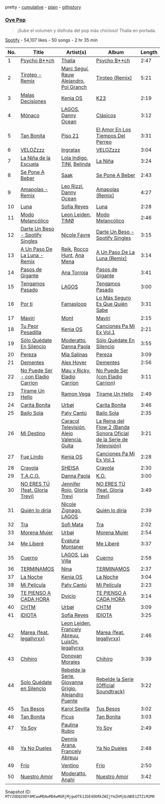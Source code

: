 pretty - [cumulative](/playlists/cumulative/37i9dQZF1DX92MLsP3K1fI.md) - [plain](/playlists/plain/37i9dQZF1DX92MLsP3K1fI) - [githistory](https://github.githistory.xyz/mackorone/spotify-playlist-archive/blob/main/playlists/plain/37i9dQZF1DX92MLsP3K1fI)

### [Oye Pop](https://open.spotify.com/playlist/37i9dQZF1DX92MLsP3K1fI)

> ¡Sube el volumen y disfruta del pop más chicloso! Thalía en portada.

[Spotify](https://open.spotify.com/user/spotify) - 54,107 likes - 50 songs - 2 hr 35 min

| No. | Title | Artist(s) | Album | Length |
|---|---|---|---|---|
| 1 | [Psycho B\*\*ch](https://open.spotify.com/track/1aRcazIFzvRrybZXVdFT1M) | [Thalia](https://open.spotify.com/artist/23wEWD21D4TPYiJugoXmYb) | [Psycho B\*\*ch](https://open.spotify.com/album/1QLjJQvFwXCIbfOvJVez4u) | 2:47 |
| 2 | [Tiroteo \- Remix](https://open.spotify.com/track/4OwhwvKESFtuu06dTgct7i) | [Marc Seguí](https://open.spotify.com/artist/5FQ8tBUtIamA2hRtatrYUF), [Rauw Alejandro](https://open.spotify.com/artist/1mcTU81TzQhprhouKaTkpq), [Pol Granch](https://open.spotify.com/artist/1aMt4A5jrQHxDYyC7rXgV0) | [Tiroteo \(Remix\)](https://open.spotify.com/album/2Ke07jWpOWaNVYpNMmXt7C) | 5:21 |
| 3 | [Malas Decisiones](https://open.spotify.com/track/6Xj014IHwbLVjiVT6H89on) | [Kenia OS](https://open.spotify.com/artist/31VFEohvhOUKrtAONEBhMG) | [K23](https://open.spotify.com/album/2jN4nUsaEyeT4oefP5XhF6) | 2:19 |
| 4 | [Mónaco](https://open.spotify.com/track/3HgvO4B5LLmdPOT2d8cSZd) | [LAGOS](https://open.spotify.com/artist/7uQ1D2NNHs5cUL3CLKRbia), [Danny Ocean](https://open.spotify.com/artist/5H1nN1SzW0qNeUEZvuXjAj) | [Clásicos](https://open.spotify.com/album/0t8H6Wc8P63LO0zj7kwZuj) | 3:12 |
| 5 | [Tan Bonita](https://open.spotify.com/track/6mm3K0yWp6uzfOMuipM9Zh) | [Piso 21](https://open.spotify.com/artist/4bw2Am3p9ji3mYsXNXtQcd) | [El Amor En Los Tiempos Del Perreo](https://open.spotify.com/album/4ARUAVQnIDB02yVO8uvaJE) | 3:31 |
| 6 | [VELOZzzz](https://open.spotify.com/track/7lGrtzbEsxfKyBW1El2l97) | [Ingratax](https://open.spotify.com/artist/62YF0FglEltB3CnVIjoko8) | [VELOZzzz](https://open.spotify.com/album/2VMx5vYoiUwABFtxhXmqFN) | 3:04 |
| 7 | [La Niña de la Escuela](https://open.spotify.com/track/1g4cZvi0nLeeIycd0Rkljj) | [Lola Indigo](https://open.spotify.com/artist/3bvfu2KAve4lPHrhEFDZna), [TINI](https://open.spotify.com/artist/7vXDAI8JwjW531ouMGbfcp), [Belinda](https://open.spotify.com/artist/5LeiVcEnsZcwc133TUhJNW) | [La Niña](https://open.spotify.com/album/1hFRQRNjiMSWgH5xyEiVme) | 3:24 |
| 8 | [Se Pone A Beber](https://open.spotify.com/track/5xoFIA7Tp9tEsD78PpkBwn) | [Saak](https://open.spotify.com/artist/6n7rxaNHjaGIkfRmzEVHKU) | [Se Pone A Beber](https://open.spotify.com/album/7wYM9wF9zYryzFz9yWabuA) | 2:43 |
| 9 | [Amapolas \- Remix](https://open.spotify.com/track/44QxiGlmeSpF8boud04Rkc) | [Leo Rizzi](https://open.spotify.com/artist/2281RSmb2cN6knnt0Iarb2), [Danny Ocean](https://open.spotify.com/artist/5H1nN1SzW0qNeUEZvuXjAj) | [Amapolas \(Remix\)](https://open.spotify.com/album/1vgLiqD7LfGkuymUPdAB2U) | 4:27 |
| 10 | [Luna](https://open.spotify.com/track/5XmAauYsJ9KctEO70myiRJ) | [Sofía Reyes](https://open.spotify.com/artist/0haZhu4fFKt0Ag94kZDiz2) | [Luna](https://open.spotify.com/album/37tfBtXO5spIXdNe2Gxwuf) | 2:28 |
| 11 | [Modo Melancólico](https://open.spotify.com/track/4APwd61xpDtKY2rcac8VCI) | [Leon Leiden](https://open.spotify.com/artist/1h3ucVy2E3Feh5LGO7agfW), [TIMØ](https://open.spotify.com/artist/1KfRf4VkEYpL2G0FTWb7JX) | [Modo Melancólico](https://open.spotify.com/album/3dc57wAaDKFlbjfb2Njuz1) | 2:46 |
| 12 | [Darte Un Beso \- Spotify Singles](https://open.spotify.com/track/7dRqVQfyBS7D16N6rlfC48) | [Nicole Favre](https://open.spotify.com/artist/6CxqJ4K3JEBR1fz2lQJNN1) | [Darte Un Beso \- Spotify Singles](https://open.spotify.com/album/7FVJGxdlTGDzeqqbK0W7ML) | 3:15 |
| 13 | [A Un Paso De La Luna \- Remix](https://open.spotify.com/track/6EQR7Y5vVZFiPD0RUECIDv) | [Reik](https://open.spotify.com/artist/0vR2qb8m9WHeZ5ByCbimq2), [Rocco Hunt](https://open.spotify.com/artist/0L1f9i3L3fkMNENljDOsjG), [Ana Mena](https://open.spotify.com/artist/6k8mwkKJKKjBILo7ypBspl) | [A Un Paso De La Luna \(Remix\)](https://open.spotify.com/album/7uqAed3H0PhUrLDoyVATh8) | 3:14 |
| 14 | [Pasos de Gigante](https://open.spotify.com/track/6DlhPEHyYrrZCs9rTIz6ho) | [Ana Torroja](https://open.spotify.com/artist/5YekZn3GGnPIURNA6RG124) | [Pasos de Gigante](https://open.spotify.com/album/2hHyswHGfr2UQ1jdVUlMsP) | 3:41 |
| 15 | [Tengamos Pasado](https://open.spotify.com/track/4fBDh59Cybyp5UNqoNGRfP) | [LAGOS](https://open.spotify.com/artist/7uQ1D2NNHs5cUL3CLKRbia) | [Tengamos Pasado](https://open.spotify.com/album/5INXB8bPP0WzT5lLuhRSlF) | 3:00 |
| 16 | [Por ti](https://open.spotify.com/track/1bgpFTASKqTZiBXjM3somT) | [Famasloop](https://open.spotify.com/artist/0XHiwpimzCx4fWUdtniRC7) | [Lo Más Seguro Es Que Quién Sabe](https://open.spotify.com/album/6wSMFRm8HwZI7ygxo0zS0L) | 3:31 |
| 17 | [Maviri](https://open.spotify.com/track/2KbDqOveWc2vInJ4QiSeuX) | [Mont](https://open.spotify.com/artist/41gFAk6ZyYdt7Q1Ir4cbH0) | [Maviri](https://open.spotify.com/album/5w3ksWCecm2QnMYDsOKeJd) | 2:15 |
| 18 | [Tu Peor Pesadilla](https://open.spotify.com/track/7MpETJHfn7B0kLiJtkSgvL) | [Kenia OS](https://open.spotify.com/artist/31VFEohvhOUKrtAONEBhMG) | [Canciones Pa Mi Ex Vol.1](https://open.spotify.com/album/7iBIAxWWW0WhKnFnhHBfNh) | 2:21 |
| 19 | [Sólo Quédate En Silencio](https://open.spotify.com/track/2yqqGDKsgqw27XvnBCgXwD) | [Moderatto](https://open.spotify.com/artist/5XsWrYhwadPBjW20qYbdZg), [Danna Paola](https://open.spotify.com/artist/5xSx2FM8mQnrfgM1QsHniB) | [Sólo Quédate En Silencio](https://open.spotify.com/album/6GIZBF6pkjNmBGgSCeLrPB) | 3:55 |
| 20 | [Pereza](https://open.spotify.com/track/0Oy1etXcmeKuWkyPbdVqnT) | [Mia Salinas](https://open.spotify.com/artist/7joyMZS5bboTR4PghWa3Um) | [Pereza](https://open.spotify.com/album/77HhN60VUTZCnySGoOG7aB) | 3:09 |
| 21 | [Dementes](https://open.spotify.com/track/05T29iTmS1rFDLrF1Qy1JI) | [Alex Hoyer](https://open.spotify.com/artist/45ztMs8dTg6GRQ41yY4xtr) | [Dementes](https://open.spotify.com/album/0fsASfqU4Xd5UlCGN7ltTR) | 2:56 |
| 22 | [No Puede Ser \- con Eladio Carrion](https://open.spotify.com/track/6X1zhbLzOH4Pw5ip4MTnM1) | [Mau y Ricky](https://open.spotify.com/artist/2wkoKEfS6dXwThbyTnZWFU), [Eladio Carrion](https://open.spotify.com/artist/5XJDexmWFLWOkjOEjOVX3e) | [No Puede Ser \(con Eladio Carrion\)](https://open.spotify.com/album/3P9QEsyg5GJC7Im8XEUtTP) | 3:11 |
| 23 | [Tírame Un Hello](https://open.spotify.com/track/3QaVdI6ZgQ3d4VJOscCH1s) | [Ramon Vega](https://open.spotify.com/artist/4Yjh4PZFED9Z5OJmqRPOOP) | [Tírame Un Hello](https://open.spotify.com/album/5TMEMbki3PdX1SnjaxZP1g) | 2:49 |
| 24 | [Carita Bonita](https://open.spotify.com/track/3a9LFom8qDQ7g4akARwnlR) | [Urbøi](https://open.spotify.com/artist/4THv7qQa82UNW5DTtEqNOy) | [Carita Bonita](https://open.spotify.com/album/5I7oeqHswqi53Sejh3TQNd) | 3:46 |
| 25 | [Bailo Sola](https://open.spotify.com/track/03RcAv7FdbgYlr8uhopPNk) | [Paty Cantú](https://open.spotify.com/artist/7K9rdoOJSiKXoVXPlSkGKT) | [Bailo Sola](https://open.spotify.com/album/5XP3YMpbfDGeSFFnrczMkA) | 2:35 |
| 26 | [Mi Destino](https://open.spotify.com/track/33ghys6pfpQBc5aiChHlzV) | [Caracol Televisión](https://open.spotify.com/artist/6Rk6tAhO16QKZZtYFrHMbm), [Alejo Valencia](https://open.spotify.com/artist/1TUyZTjkJZFFvGdXYW1zLj), [Guita](https://open.spotify.com/artist/0LEqiMyg7tH6JV2afcxyVd) | [La Reina del Flow 2 \(Banda Sonora Oficial de la Serie de Televisión\)](https://open.spotify.com/album/7FIXzHY9IPsbFGK50aAoc5) | 3:21 |
| 27 | [Fue Lindo](https://open.spotify.com/track/7bMJX92st9uXhc4OuHDRG5) | [Kenia OS](https://open.spotify.com/artist/31VFEohvhOUKrtAONEBhMG) | [Canciones Pa Mi Ex Vol.1](https://open.spotify.com/album/7iBIAxWWW0WhKnFnhHBfNh) | 2:28 |
| 28 | [Crayola](https://open.spotify.com/track/3aDXAKTlUxN5Nq4dwk5CyI) | [SHEISA](https://open.spotify.com/artist/6VQ16ALjrbpX923Nif5wW8) | [Crayola](https://open.spotify.com/album/4f4UcqSlToqzBzTPgtP7C3) | 2:30 |
| 29 | [T.A.C.O.](https://open.spotify.com/track/3BtvZuzvNbN7OIaUsWIM5M) | [Danna Paola](https://open.spotify.com/artist/5xSx2FM8mQnrfgM1QsHniB) | [K.O.](https://open.spotify.com/album/5y5Qud31YIPnxbVjzojvmK) | 3:00 |
| 30 | [NO ERES TÚ \(feat\. Gloria Trevi\)](https://open.spotify.com/track/1Ak0ucQzPS6mvMn1m8YQTY) | [Jennifer Rojo](https://open.spotify.com/artist/0SMyQijONSkk6q5UseJXEN), [Gloria Trevi](https://open.spotify.com/artist/1Db5GsIoVWYktPoD2nnPZZ) | [NO ERES TÚ \(feat\. Gloria Trevi\)](https://open.spotify.com/album/7CEvogoNvFLnDR0z1nPw1k) | 3:49 |
| 31 | [Quién lo diría](https://open.spotify.com/track/1l8QKeG1hH5nF5zpJWEBsR) | [Nicole Zignago](https://open.spotify.com/artist/1SflmlTg1rQ6pTBQ1CbWEP), [LAGOS](https://open.spotify.com/artist/7uQ1D2NNHs5cUL3CLKRbia) | [Quién lo diría](https://open.spotify.com/album/4PVhiDn8mvSj3aEAwz2ByX) | 2:39 |
| 32 | [Tra](https://open.spotify.com/track/443PZH5mjxvjZe2E06fbg6) | [Sofi Mata](https://open.spotify.com/artist/3k49gtP15SIgPmlKMSiD1V) | [Tra](https://open.spotify.com/album/4wfQvS4UCW5pEDtUh97Wpi) | 2:02 |
| 33 | [Morena Mujer](https://open.spotify.com/track/3nqD2zEi8WQlI2gUzsGDtm) | [Urbøi](https://open.spotify.com/artist/4THv7qQa82UNW5DTtEqNOy) | [Morena Mujer](https://open.spotify.com/album/52Enkie6zGmASAECzepRp1) | 2:54 |
| 34 | [Me Liberé](https://open.spotify.com/track/54o97glZqjfQambK2yyNCG) | [Evaluna Montaner](https://open.spotify.com/artist/52qzWdNUp6ebjcNsvgZSiC) | [Me Liberé](https://open.spotify.com/album/2N2qUUEHAZw9b5Kj8Zpv0S) | 3:37 |
| 35 | [Cuerno](https://open.spotify.com/track/7FEAc7tO7oaQ6Q1zzoz7eD) | [LAGOS](https://open.spotify.com/artist/7uQ1D2NNHs5cUL3CLKRbia), [Las Villa](https://open.spotify.com/artist/0sXJRmgbjbq6Q5uu4W1wDM) | [Cuerno](https://open.spotify.com/album/058TOwhFmaaxyTTilf5XJD) | 2:58 |
| 36 | [TERMINAMOS](https://open.spotify.com/track/6QTzlTHcFxtfgULj70HYFL) | [Nina](https://open.spotify.com/artist/1m2sKm6i2WIAvWxRrqunWt) | [TERMINAMOS](https://open.spotify.com/album/0q65sLrCDryzRPoNexyXXu) | 2:37 |
| 37 | [La Noche](https://open.spotify.com/track/16alCAQtM9TPU6FUexEUnh) | [Kenia OS](https://open.spotify.com/artist/31VFEohvhOUKrtAONEBhMG) | [La Noche](https://open.spotify.com/album/4LZmupArVMH708EjwPECO3) | 3:04 |
| 38 | [Mi Película](https://open.spotify.com/track/4Gd65mnCu829bBJL4lb5Bb) | [Paty Cantú](https://open.spotify.com/artist/7K9rdoOJSiKXoVXPlSkGKT) | [Mi Película](https://open.spotify.com/album/3gqhmbNm30Dw3qoiJd7B8e) | 2:23 |
| 39 | [TE PIENSO A CADA HORA](https://open.spotify.com/track/1J9wWlo3oI3HjPnp48L3XL) | [Dvicio](https://open.spotify.com/artist/2KxjMGXFgX1vt9grpbD3xI) | [TE PIENSO A CADA HORA](https://open.spotify.com/album/6jJJFLiYhv7LE1wvCZG5Z4) | 3:14 |
| 40 | [CHTM](https://open.spotify.com/track/37ACkKEaY0U1moI5aZzmKI) | [Urbøi](https://open.spotify.com/artist/4THv7qQa82UNW5DTtEqNOy) | [CHTM](https://open.spotify.com/album/1MVwmcrz46rmE19mZLB64f) | 3:09 |
| 41 | [IDIOTA](https://open.spotify.com/track/0Wk3MRrKRn6EPG7B83nKSJ) | [Sofía Reyes](https://open.spotify.com/artist/0haZhu4fFKt0Ag94kZDiz2) | [IDIOTA](https://open.spotify.com/album/5HLaq4AONQkCMvFVHswg85) | 3:25 |
| 42 | [Marea \(feat\. legallyrxx\)](https://open.spotify.com/track/63ZPI191Myh2F8GpzW14q1) | [Leon Leiden](https://open.spotify.com/artist/1h3ucVy2E3Feh5LGO7agfW), [Francely Abreuu](https://open.spotify.com/artist/5RLbaO6vu3wyo06gAMxAQh), [LuisOn](https://open.spotify.com/artist/2PpwJIa82Jd0CVT1IKgTGs), [legallyrxx](https://open.spotify.com/artist/4CairTbnNW5l8GxiRIzsZ3) | [Marea \(feat\. legallyrxx\)](https://open.spotify.com/album/11ZztgTrgbcz4TA64WxQ6R) | 2:46 |
| 43 | [Chihiro](https://open.spotify.com/track/0PDjU1tGuHogWax0Dpcq3m) | [Donovan Morales](https://open.spotify.com/artist/7tOfNTrIJaAxfedyY5Xyax) | [Chihiro](https://open.spotify.com/album/7AIKI5Ft7gwBc5m1JZiC2y) | 3:39 |
| 44 | [Solo Quédate en Silencio](https://open.spotify.com/track/5tHlx87NpprW9FXF1jweH5) | [Rebelde la Serie](https://open.spotify.com/artist/0Hz6D1XGiSH9nOPjUlDWrj), [Giovanna Grigio](https://open.spotify.com/artist/3xp09DOSzWRRJlxzWzomrh), [Alejandro Puente](https://open.spotify.com/artist/2ekFBWXVFLI1uzH9AMj3Lg) | [Rebelde la Serie \(Official Soundtrack\)](https://open.spotify.com/album/0D6P1mugyeO1RGyeCEzabS) | 3:22 |
| 45 | [Tus Besos](https://open.spotify.com/track/7DKWBbMHCnf7l3j1ujHRNN) | [Karol Sevilla](https://open.spotify.com/artist/6aBoKzSTjuIi0sY69XHLk3) | [Tus Besos](https://open.spotify.com/album/5S9MvHxcWp1l7fwhxm0r42) | 3:02 |
| 46 | [Tan Bonita](https://open.spotify.com/track/7xyzefduQtdn4nxbT92T4G) | [Picus](https://open.spotify.com/artist/2BUqEy3gCJYDKmKqV06Ojt) | [Tan Bonita](https://open.spotify.com/album/527CairPtfgaEwJKH6sAmj) | 3:03 |
| 47 | [Yo Soy](https://open.spotify.com/track/35GAgahp5pdRfL5eq5b81i) | [Paulina Rubio](https://open.spotify.com/artist/1d6dwipPrsFSJVmFTTdFSS) | [Yo Soy](https://open.spotify.com/album/4oz9KbvSo3SQOhHITyYhT2) | 2:49 |
| 48 | [Ya No Dueles](https://open.spotify.com/track/1CVaF9hZmlZWSDMM6tFdb3) | [Dennis Arana](https://open.spotify.com/artist/091aVX0Jur4ClmN1k1VJVw), [Francely Abreuu](https://open.spotify.com/artist/5RLbaO6vu3wyo06gAMxAQh) | [Ya No Dueles](https://open.spotify.com/album/4MuZgMI05gSqTVkDXDsL7S) | 2:48 |
| 49 | [Frío](https://open.spotify.com/track/1p9vRub1lRUQDdFNxzJfCu) | [Ventino](https://open.spotify.com/artist/1G89WXRVVAEjU4VIwgg6XD) | [Frío](https://open.spotify.com/album/52fZOIMpznnGr5pwXm2aMA) | 2:50 |
| 50 | [Nuestro Amor](https://open.spotify.com/track/4pVU2WuPxcJGwj4qLt1jwg) | [Moderatto](https://open.spotify.com/artist/5XsWrYhwadPBjW20qYbdZg), [Anahí](https://open.spotify.com/artist/0TeVa4xdLB8vdzjsvKH6Ri) | [Nuestro Amor](https://open.spotify.com/album/6RpfB6bVBvtoroyzFNFRCp) | 3:42 |

Snapshot ID: `MTY2ODQ2ODY4MCwwMDAwMDAwMGRjMjgwOTk1ZGE4ODRkZWZjYmZkMjQzNDE1ZTZiM2M0`
